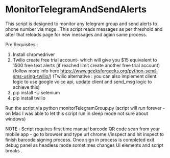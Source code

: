 # MonitorTelegramAndSendAlerts
This script is designed to monitor any telegram group and send alerts to phone number via msgs . This script reads
messages as per threshold and after that reloads page for new messages and again same process.

Pre Requisites : 
1. Install chromedriver
2. Twilio create free trial account- which will give you $15 equivalent to 1500 free text alerts 
   (if reached limit create another free trial account) 
   (follow more info here https://www.geeksforgeeks.org/python-send-sms-using-twilio/)
   (Twilio alternative : you can also implement client logic to use google voice api, update client and send_msg logic to achieve this)
3. pip install -U selenium
4. pip install twilio

Run the script via  python monitorTelegramGroup.py (script will run forever - on Mac I was able to let this script
run in sleep mode not sure about windows)

NOTE : Script requires first time manual barcode QR code scan from your mobile app - go to browser and type url
chrome://inspect and hit inspect to finish barcode signing process. Once sign in process is completed exit debug panel as headless mode sometimes changes UI elements and script breaks .
